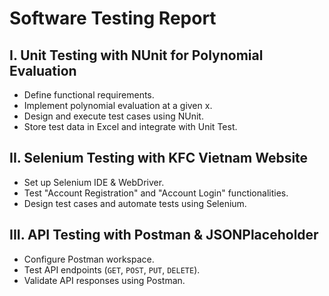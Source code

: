 # Software Testing Report  

## I. Unit Testing with NUnit for Polynomial Evaluation  
- Define functional requirements.  
- Implement polynomial evaluation at a given x.  
- Design and execute test cases using NUnit.  
- Store test data in Excel and integrate with Unit Test.  

## II. Selenium Testing with KFC Vietnam Website  
- Set up Selenium IDE & WebDriver.  
- Test "Account Registration" and "Account Login" functionalities.  
- Design test cases and automate tests using Selenium.  

## III. API Testing with Postman & JSONPlaceholder  
- Configure Postman workspace.  
- Test API endpoints (`GET`, `POST`, `PUT`, `DELETE`).  
- Validate API responses using Postman.  
